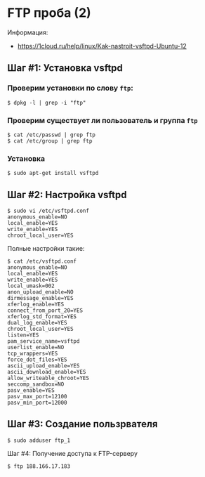 # FTP проба (2)

Информация:

* https://1cloud.ru/help/linux/Kak-nastroit-vsftpd-Ubuntu-12


## Шаг #1: Установка vsftpd

### Проверим установки по слову `ftp`: 

```
$ dpkg -l | grep -i "ftp"
```

### Проверим существует ли пользователь и группа `ftp`

```
$ cat /etc/passwd | grep ftp
$ cat /etc/group | grep ftp
```

### Установка

```
$ sudo apt-get install vsftpd
```


## Шаг #2: Настройка vsftpd

```
$ sudo vi /etc/vsftpd.conf
anonymous_enable=NO
local_enable=YES
write_enable=YES
chroot_local_user=YES
```

Полные настройки такие:

```
$ cat /etc/vsftpd.conf
anonymous_enable=NO
local_enable=YES
write_enable=YES
local_umask=002
anon_upload_enable=NO
dirmessage_enable=YES
xferlog_enable=YES
connect_from_port_20=YES
xferlog_std_format=YES
dual_log_enable=YES
chroot_local_user=YES
listen=YES
pam_service_name=vsftpd
userlist_enable=NO
tcp_wrappers=YES
force_dot_files=YES
ascii_upload_enable=YES
ascii_download_enable=YES
allow_writeable_chroot=YES
seccomp_sandbox=NO
pasv_enable=YES
pasv_max_port=12100
pasv_min_port=12000
```


## Шаг #3: Создание пользрвателя

```
$ sudo adduser ftp_1
```

Шаг #4: Получение доступа к FTP-серверу

```
$ ftp 188.166.17.183
```